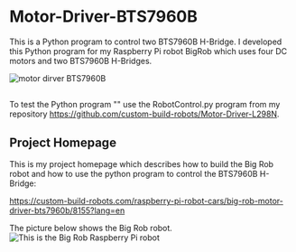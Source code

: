 # Motor-Driver-BTS7960B
This is a Python program to control two BTS7960B H-Bridge. I developed this Python program for my Raspberry Pi robot BigRob which uses four DC motors and two BTS7960B H-Bridges.

![motor dirver BTS7960B](https://custom-build-robots.com/wp-content/uploads/2017/01/Custom-Build-Robots-Big-Rob.11-768x576.jpg)

##
To test the Python program "" use the RobotControl.py program from my repository https://github.com/custom-build-robots/Motor-Driver-L298N.

## Project Homepage
This is my project homepage which describes how to build the Big Rob robot and how to use the python program to control the BTS7960B H-Bridge:

https://custom-build-robots.com/raspberry-pi-robot-cars/big-rob-motor-driver-bts7960b/8155?lang=en

The picture below shows the Big Rob robot.
![This is the Big Rob Raspberry Pi robot](https://custom-build-robots.com/wp-content/uploads/2017/01/Custom-Build-Robots-Big-Rob.6-768x576.jpg)
